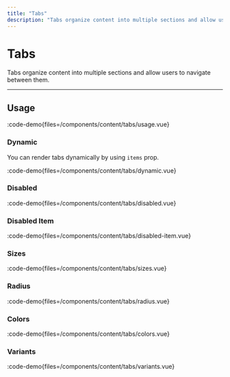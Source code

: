 ```yaml
---
title: "Tabs"
description: "Tabs organize content into multiple sections and allow users to navigate between them."
---
```


# Tabs

Tabs organize content into multiple sections and allow users to navigate between them.

---

## Usage

:code-demo{files=/components/content/tabs/usage.vue}

### Dynamic

You can render tabs dynamically by using `items` prop.

:code-demo{files=/components/content/tabs/dynamic.vue}

### Disabled

:code-demo{files=/components/content/tabs/disabled.vue}

### Disabled Item

:code-demo{files=/components/content/tabs/disabled-item.vue}

### Sizes

:code-demo{files=/components/content/tabs/sizes.vue}

### Radius

:code-demo{files=/components/content/tabs/radius.vue}

### Colors

:code-demo{files=/components/content/tabs/colors.vue}

### Variants

:code-demo{files=/components/content/tabs/variants.vue}

